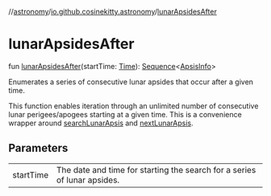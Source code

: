 //[astronomy](../../index.md)/[io.github.cosinekitty.astronomy](index.md)/[lunarApsidesAfter](lunar-apsides-after.md)

# lunarApsidesAfter

fun [lunarApsidesAfter](lunar-apsides-after.md)(startTime: [Time](-time/index.md)): [Sequence](https://kotlinlang.org/api/latest/jvm/stdlib/kotlin.sequences/-sequence/index.html)&lt;[ApsisInfo](-apsis-info/index.md)&gt;

Enumerates a series of consecutive lunar apsides that occur after a given time.

This function enables iteration through an unlimited number of consecutive lunar perigees/apogees starting at a given time. This is a convenience wrapper around [searchLunarApsis](search-lunar-apsis.md) and [nextLunarApsis](next-lunar-apsis.md).

## Parameters

| | |
|---|---|
| startTime | The date and time for starting the search for a series of lunar apsides. |
